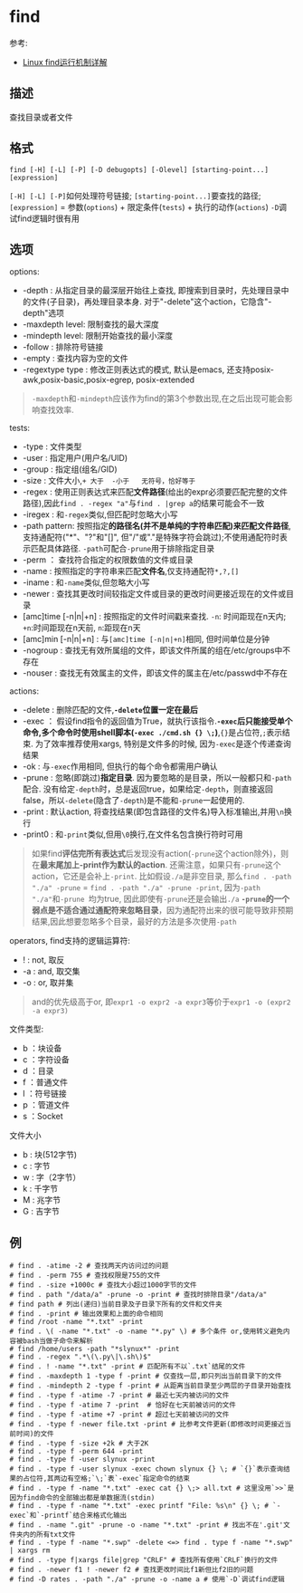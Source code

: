 # find
参考:
- [Linux find运行机制详解](https://www.cnblogs.com/f-ck-need-u/p/6995529.html)

## 描述

查找目录或者文件

## 格式

    find [-H] [-L] [-P] [-D debugopts] [-Olevel] [starting-point...] [expression]

`[-H] [-L] [-P]`如何处理符号链接; `[starting-point...]`要查找的路径; `[expression]` = 参数(`options`) + 限定条件(`tests`) + 执行的动作(`actions`)
`-D`调试find逻辑时很有用

## 选项

options:
- -depth : 从指定目录的最深层开始往上查找, 即搜索到目录时，先处理目录中的文件(子目录)，再处理目录本身. 对于"-delete"这个action，它隐含"-depth"选项
- -maxdepth level: 限制查找的最大深度
- -mindepth level: 限制开始查找的最小深度
- -follow : 排除符号链接
- -empty : 查找内容为空的文件
- -regextype type : 修改正则表达式的模式, 默认是emacs, 还支持posix-awk,posix-basic,posix-egrep, posix-extended

> `-maxdepth`和`-mindepth`应该作为find的第3个参数出现,在之后出现可能会影响查找效率.

tests:
- -type : 文件类型
- -user : 指定用户(用户名/UID)
- -group : 指定组(组名/GID)
- -size : 文件大小,`+ 大于  -小于   无符号，恰好等于`
- -regex : 使用正则表达式来匹配**文件路径**(给出的expr必须要匹配完整的文件路径),因此`find . -regex "a"`与`find . |grep a`的结果可能会不一致
- -iregex : 和`-regex`类似,但匹配时忽略大小写
- -path pattern: 按照指定**的路径名(并不是单纯的字符串匹配)**来匹配**文件路径**,支持通配符("*"、"?"和"[]", 但"/"或"."是特殊字符会跳过);不使用通配符时表示匹配具体路径. `-path`可配合`-prune`用于排除指定目录
- -perm ： 查找符合指定的权限数值的文件或目录
- -name : 按照指定的字符串来匹配**文件名**,仅支持通配符`*,?,[]`
- -iname : 和`-name`类似,但忽略大小写
- -newer : 查找其更改时间较指定文件或目录的更改时间更接近现在的文件或目录
- [amc]time [-n|n|+n] : 按照指定的文件时间戳来查找. `-n`: 时间距现在n天内; `+n`:时间距现在n天前, `n`:距现在n天
- [amc]min [-n|n|+n] : 与`[amc]time [-n|n|+n]`相同, 但时间单位是分钟
- -nogroup : 查找无有效所属组的文件，即该文件所属的组在/etc/groups中不存在
- -nouser : 查找无有效属主的文件，即该文件的属主在/etc/passwd中不存在

actions:
- -delete : 删除匹配的文件,**`-delete`位置一定在最后**
- -exec ： 假设find指令的返回值为True，就执行该指令.**`-exec`后只能接受单个命令,多个命令时使用shell脚本(`-exec ./cmd.sh {} \;`)**,`{}`是占位符,`;`表示结束. 为了效率推荐使用xargs, 特别是文件多的时候, 因为`-exec`是逐个传递查询结果
- -ok : 与`-exec`作用相同, 但执行的每个命令都需用户确认
- -prune : 忽略(即跳过)**指定目录**. 因为要忽略的是目录，所以一般都只和`-path`配合. 没有给定`-depth`时，总是返回true，如果给定`-depth`，则直接返回false，所以`-delete`(隐含了`-depth`)是不能和`-prune`一起使用的.
- -print : 默认action, 将查找结果(即包含路径的文件名)导入标准输出,并用`\n`换行
- -print0 : 和`-print`类似,但用`\0`换行,在文件名包含换行符时可用

> 如果find**评估完所有表达式**后发现没有action(`-prune`这个action除外)，则在**最末尾加上-print作为默认的action**. 还需注意，如果只有`-prune`这个action，它还是会补上`-print`. 比如假设`./a`是非空目录, 那么`find . -path "./a" -prune` = `find . -path "./a" -prune -print`, 因为`-path "./a"`和`-prune `均为true, 因此即使有`-prune`还是会输出`./a`
> **`-prune`的一个弱点是不适合通过通配符来忽略目录**，因为通配符出来的很可能导致非预期结果,因此想要忽略多个目录，最好的方法是多次使用`-path`

operators, find支持的逻辑运算符:
- ! : not, 取反
- -a : and, 取交集
- -o : or, 取并集

> and的优先级高于or, 即`expr1 -o expr2 -a expr3`等价于`expr1 -o (expr2 -a expr3)`

文件类型:

- b ：块设备
- c ：字符设备
- d ：目录
- f ：普通文件
- l ：符号链接
- p ：管道文件
- s ：Socket

文件大小

- b : 块(512字节)
- c : 字节
- w : 字（2字节）
- k : 千字节
- M : 兆字节
- G : 吉字节

## 例

    # find . -atime -2 # 查找两天内访问过的问题
    # find . -perm 755 # 查找权限是755的文件
    # find . -size +1000c # 查找大小超过1000字节的文件
    # find . path "/data/a" -prune -o -print # 查找时排除目录"/data/a"
    # find path # 列出(递归)当前目录及子目录下所有的文件和文件夹
    # find . -print # 输出效果和上面的命令相同
    # find /root -name "*.txt" -print
    # find . \( -name "*.txt" -o -name "*.py" \) # 多个条件 or,使用转义避免内容被bash当做子命令来解析
    # find /home/users -path "*slynux*" -print
    # find . -regex ".*\(\.py\|\.sh\)$"
    # find . ! -name "*.txt" -print # 匹配所有不以`.txt`结尾的文件
    # find . -maxdepth 1 -type f -print # 仅查找一层,即只列出当前目录下的文件
    # find . -mindepth 2 -type f -print # 从距离当前目录至少两层的子目录开始查找
    # find . -type f -atime -7 -print # 最近七天内被访问的文件
    # find . -type f -atime 7 -print  # 恰好在七天前被访问的文件
    # find . -type f -atime +7 -print # 超过七天前被访问的文件
    # find . -type f -newer file.txt -print # 比参考文件更新(即修改时间更接近当前时间)的文件
    # find . -type f -size +2k # 大于2K
    # find . -type f -perm 644 -print
    # find . -type f -user slynux -print
    # find . -type f -user slynux -exec chown slynux {} \; # `{}`表示查询结果的占位符,其两边有空格;`\;`表`-exec`指定命令的结束
    # find . -type f -name "*.txt" -exec cat {} \;> all.txt # 这里没用`>>`是因为find命令的全部输出都是单数据流(stdin)
    # find . -type f -name "*.txt" -exec printf "File: %s\n" {} \; # `-exec`和`-printf`结合来格式化输出
    # find . -name ".git" -prune -o -name "*.txt" -print # 找出不在'.git'文件夹内的所有txt文件
    # find . -type f -name "*.swp" -delete <=> find . type f -name "*.swp" | xargs rm
    # find . -type f|xargs file|grep "CRLF" # 查找所有使用`CRLF`换行的文件
    # find . -newer f1 ! -newer f2 # 查找更改时间比f1新但比f2旧的问题
    # find -D rates . -path "./a" -prune -o -name a # 使用`-D`调试find逻辑
